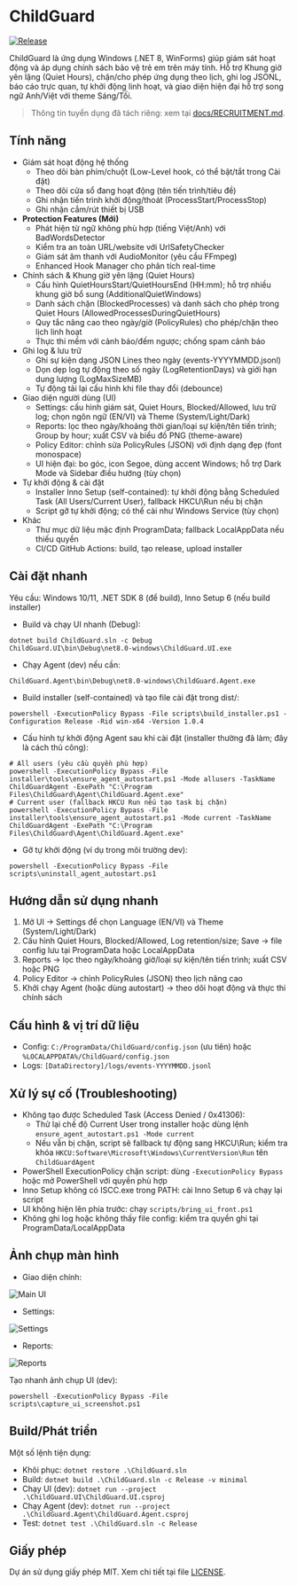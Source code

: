 # ChildGuard

[![Release](https://github.com/quangminh1212/ChildGuard/actions/workflows/release.yml/badge.svg)](https://github.com/quangminh1212/ChildGuard/actions/workflows/release.yml)

ChildGuard là ứng dụng Windows (.NET 8, WinForms) giúp giám sát hoạt động và áp dụng chính sách bảo vệ trẻ em trên máy tính. Hỗ trợ Khung giờ yên lặng (Quiet Hours), chặn/cho phép ứng dụng theo lịch, ghi log JSONL, báo cáo trực quan, tự khởi động linh hoạt, và giao diện hiện đại hỗ trợ song ngữ Anh/Việt với theme Sáng/Tối.

> Thông tin tuyển dụng đã tách riêng: xem tại [docs/RECRUITMENT.md](docs/RECRUITMENT.md).

## Tính năng

- Giám sát hoạt động hệ thống
  - Theo dõi bàn phím/chuột (Low-Level hook, có thể bật/tắt trong Cài đặt)
  - Theo dõi cửa sổ đang hoạt động (tên tiến trình/tiêu đề)
  - Ghi nhận tiến trình khởi động/thoát (ProcessStart/ProcessStop)
  - Ghi nhận cắm/rút thiết bị USB
- **Protection Features (Mới)**
  - Phát hiện từ ngữ không phù hợp (tiếng Việt/Anh) với BadWordsDetector
  - Kiểm tra an toàn URL/website với UrlSafetyChecker
  - Giám sát âm thanh với AudioMonitor (yêu cầu FFmpeg)
  - Enhanced Hook Manager cho phân tích real-time
- Chính sách & Khung giờ yên lặng (Quiet Hours)
  - Cấu hình QuietHoursStart/QuietHoursEnd (HH:mm); hỗ trợ nhiều khung giờ bổ sung (AdditionalQuietWindows)
  - Danh sách chặn (BlockedProcesses) và danh sách cho phép trong Quiet Hours (AllowedProcessesDuringQuietHours)
  - Quy tắc nâng cao theo ngày/giờ (PolicyRules) cho phép/chặn theo lịch linh hoạt
  - Thực thi mềm với cảnh báo/đếm ngược; chống spam cảnh báo
- Ghi log & lưu trữ
  - Ghi sự kiện dạng JSON Lines theo ngày (events-YYYYMMDD.jsonl)
  - Dọn dẹp log tự động theo số ngày (LogRetentionDays) và giới hạn dung lượng (LogMaxSizeMB)
  - Tự động tải lại cấu hình khi file thay đổi (debounce)
- Giao diện người dùng (UI)
  - Settings: cấu hình giám sát, Quiet Hours, Blocked/Allowed, lưu trữ log; chọn ngôn ngữ (EN/VI) và Theme (System/Light/Dark)
  - Reports: lọc theo ngày/khoảng thời gian/loại sự kiện/tên tiến trình; Group by hour; xuất CSV và biểu đồ PNG (theme-aware)
  - Policy Editor: chỉnh sửa PolicyRules (JSON) với định dạng đẹp (font monospace)
  - UI hiện đại: bo góc, icon Segoe, dùng accent Windows; hỗ trợ Dark Mode và Sidebar điều hướng (tùy chọn)
- Tự khởi động & cài đặt
  - Installer Inno Setup (self-contained): tự khởi động bằng Scheduled Task (All Users/Current User), fallback HKCU\Run nếu bị chặn
  - Script gỡ tự khởi động; có thể cài như Windows Service (tùy chọn)
- Khác
  - Thư mục dữ liệu mặc định ProgramData; fallback LocalAppData nếu thiếu quyền
  - CI/CD GitHub Actions: build, tạo release, upload installer

## Cài đặt nhanh

Yêu cầu: Windows 10/11, .NET SDK 8 (để build), Inno Setup 6 (nếu build installer)

- Build và chạy UI nhanh (Debug):
```
dotnet build ChildGuard.sln -c Debug
ChildGuard.UI\bin\Debug\net8.0-windows\ChildGuard.UI.exe
```

- Chạy Agent (dev) nếu cần:
```
ChildGuard.Agent\bin\Debug\net8.0-windows\ChildGuard.Agent.exe
```

- Build installer (self-contained) và tạo file cài đặt trong dist/:
```
powershell -ExecutionPolicy Bypass -File scripts\build_installer.ps1 -Configuration Release -Rid win-x64 -Version 1.0.4
```

- Cấu hình tự khởi động Agent sau khi cài đặt (installer thường đã làm; đây là cách thủ công):
```
# All users (yêu cầu quyền phù hợp)
powershell -ExecutionPolicy Bypass -File installer\tools\ensure_agent_autostart.ps1 -Mode allusers -TaskName ChildGuardAgent -ExePath "C:\Program Files\ChildGuard\Agent\ChildGuard.Agent.exe"
# Current user (fallback HKCU Run nếu tạo task bị chặn)
powershell -ExecutionPolicy Bypass -File installer\tools\ensure_agent_autostart.ps1 -Mode current -TaskName ChildGuardAgent -ExePath "C:\Program Files\ChildGuard\Agent\ChildGuard.Agent.exe"
```

- Gỡ tự khởi động (ví dụ trong môi trường dev):
```
powershell -ExecutionPolicy Bypass -File scripts\uninstall_agent_autostart.ps1
```

## Hướng dẫn sử dụng nhanh

1) Mở UI -> Settings để chọn Language (EN/VI) và Theme (System/Light/Dark)
2) Cấu hình Quiet Hours, Blocked/Allowed, Log retention/size; Save -> file config lưu tại ProgramData hoặc LocalAppData
3) Reports -> lọc theo ngày/khoảng giờ/loại sự kiện/tên tiến trình; xuất CSV hoặc PNG
4) Policy Editor -> chỉnh PolicyRules (JSON) theo lịch nâng cao
5) Khởi chạy Agent (hoặc dùng autostart) -> theo dõi hoạt động và thực thi chính sách

## Cấu hình & vị trí dữ liệu

- Config: `C:/ProgramData/ChildGuard/config.json` (ưu tiên) hoặc `%LOCALAPPDATA%/ChildGuard/config.json`
- Logs: `[DataDirectory]/logs/events-YYYYMMDD.jsonl`

## Xử lý sự cố (Troubleshooting)

- Không tạo được Scheduled Task (Access Denied / 0x41306):
  - Thử lại chế độ Current User trong installer hoặc dùng lệnh `ensure_agent_autostart.ps1 -Mode current`
  - Nếu vẫn bị chặn, script sẽ fallback tự động sang HKCU\Run; kiểm tra khóa `HKCU:Software\Microsoft\Windows\CurrentVersion\Run` tên `ChildGuardAgent`
- PowerShell ExecutionPolicy chặn script: dùng `-ExecutionPolicy Bypass` hoặc mở PowerShell với quyền phù hợp
- Inno Setup không có ISCC.exe trong PATH: cài Inno Setup 6 và chạy lại script
- UI không hiện lên phía trước: chạy `scripts/bring_ui_front.ps1`
- Không ghi log hoặc không thấy file config: kiểm tra quyền ghi tại ProgramData/LocalAppData

## Ảnh chụp màn hình

- Giao diện chính:

![Main UI](docs/screenshots/childguard_ui_main.png)

- Settings:

![Settings](docs/screenshots/childguard_settings.png)

- Reports:

![Reports](docs/screenshots/childguard_reports.png)

Tạo nhanh ảnh chụp UI (dev):
```
powershell -ExecutionPolicy Bypass -File scripts\capture_ui_screenshot.ps1
```

## Build/Phát triển

Một số lệnh tiện dụng:
- Khôi phục: `dotnet restore .\ChildGuard.sln`
- Build: `dotnet build .\ChildGuard.sln -c Release -v minimal`
- Chạy UI (dev): `dotnet run --project .\ChildGuard.UI\ChildGuard.UI.csproj`
- Chạy Agent (dev): `dotnet run --project .\ChildGuard.Agent\ChildGuard.Agent.csproj`
- Test: `dotnet test .\ChildGuard.sln -c Release`

## Giấy phép

Dự án sử dụng giấy phép MIT. Xem chi tiết tại file [LICENSE](LICENSE).

